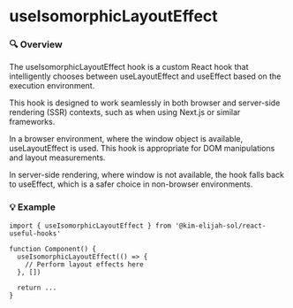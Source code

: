 # useIsomorphicLayoutEffect

### 🔍 Overview

The useIsomorphicLayoutEffect hook is a custom React hook that intelligently chooses between useLayoutEffect and useEffect based on the execution environment.

This hook is designed to work seamlessly in both browser and server-side rendering (SSR) contexts, such as when using Next.js or similar frameworks.

In a browser environment, where the window object is available, useLayoutEffect is used. This hook is appropriate for DOM manipulations and layout measurements.

In server-side rendering, where window is not available, the hook falls back to useEffect, which is a safer choice in non-browser environments.

### 💡 Example

```tsx
import { useIsomorphicLayoutEffect } from '@kim-elijah-sol/react-useful-hooks'

function Component() {
  useIsomorphicLayoutEffect(() => {
    // Perform layout effects here
  }, [])

  return ...
}
```
